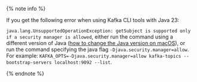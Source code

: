 {% note info %}

If you get the following error when using Kafka CLI tools with Java 23:

`java.lang.UnsupportedOperationException: getSubject is supported only if a security manager is allowed`,
either run the command using a different version of Java ([how to change the Java version on macOS](https://stackoverflow.com/questions/21964709/how-to-set-or-change-the-default-java-jdk-version-on-macos)),
or run the command specifying the java flag `-Djava.security.manager=allow`.
For example: `KAFKA_OPTS=-Djava.security.manager=allow kafka-topics --bootstrap-servers localhost:9092 --list`.


{% endnote %}